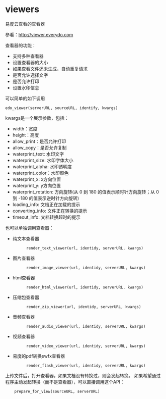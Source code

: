 viewers
=======

易度云查看的查看器

参看：http://viewer.everydo.com

查看器的功能：

- 支持多种查看器
- 设置查看器的大小
- 如果查看文件还未生成，自动重复请求
- 是否允许选择文字
- 是否允许打印
- 设置水印信息

可以简单的如下调用

    edo_viewer(serverURL, sourceURL, identify, kwargs)

kwargs是一个展示参数，包括：

- width：宽度
- height：高度
- allow_print：是否允许打印
- allow_copy：是否允许复制
- waterprint_text: 水印文字
- waterprint_size: 水印字体大小
- waterprint_alpha: 水印透明度
- waterprint_color：水印颜色
- waterprint_x: x方向位置
- waterprint_y: y方向位置
- waterprint_rotation: 方向旋转(从 0 到 180 的值表示顺时针方向旋转；从 0 到 -180 的值表示逆时针方向旋转)
- loading_info: 文档正在加载的提示
- converting_info: 文件正在转换的提示
- timeout_info: 文档转换超时的提示

也可以单独调用查看器：

- 纯文本查看器

            render_text_viewer(url, identidy, serverURL, kwargs)

- 图片查看器

            render_image_viewer(url, identidy, serverURL, kwargs)

- html查看器

            render_html_viewer(url, identidy, serverURL, kwargs)

- 压缩包查看器

            render_zip_viewer(url, identidy, serverURL, kwargs)

- 音频查看器

            render_audio_viewer(url, identidy, serverURL, kwargs)

- 视频查看器

            render_video_viewer(url, identidy, serverURL, kwargs)

- 易度的pdf转换swfx查看器

            render_flash_viewer(url, identidy, serverURL, kwargs)

上传文件后，打开查看器，如果文档没有转换过，则会发起转换。
如果希望通过程序主动发起转换（而不是查看器），可以直接调用这个API：

        prepare_for_view(sourceURL, serverURL)

